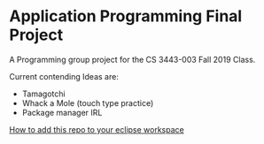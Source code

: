 Application Programming Final Project
======================================

A Programming group project for the CS 3443-003 Fall 2019 Class.

Current contending Ideas are:
* Tamagotchi
* Whack a Mole (touch type practice)
* Package manager IRL

[How to add this repo to your eclipse workspace](https://github.com/collab-uniba/socialcde4eclipse/wiki/How-to-import-a-GitHub-project-into-Eclipse)
